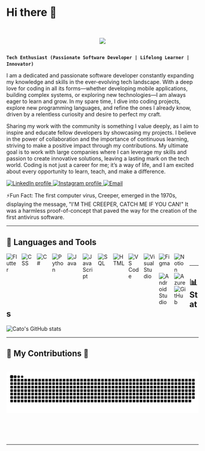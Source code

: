 # Hi there 👋
<h1 align="center">
    <img src="https://readme-typing-svg.herokuapp.com/?font=Fira+Code&size=35&center=true&vCenter=true&width=500&height=70&duration=4000&lines=+I'm+Cato+Mackenzie!;&color=00ffee" />
</h1>

**`Tech Enthusiast (Passionate Software Developer | Lifelong Learner | Innovator)`**

I am a dedicated and passionate software developer constantly expanding my knowledge and skills in the ever-evolving tech landscape. With a deep love for coding in all its forms—whether developing mobile applications, building complex systems, or exploring new technologies—I am always eager to learn and grow. In my spare time, I dive into coding projects, explore new programming languages, and refine the ones I already know, driven by a relentless curiosity and desire to perfect my craft.

Sharing my work with the community is something I value deeply, as I aim to inspire and educate fellow developers by showcasing my projects. I believe in the power of collaboration and the importance of continuous learning, striving to make a positive impact through my contributions. My ultimate goal is to work with large companies where I can leverage my skills and passion to create innovative solutions, leaving a lasting mark on the tech world. Coding is not just a career for me; it’s a way of life, and I am excited about every opportunity to learn, teach, and make a difference.

<p align="left">
    <a href="https://www.linkedin.com/in/cato-mackenzie-885293288" target="_blank">
        <img alt="LinkedIn profile" title="Connect with me on LinkedIn" src="https://img.shields.io/badge/LinkedIn-%230A66C2?style=for-the-badge&logo=linkedin&logoColor=white"/>
    </a>
    <a href="https://www.instagram.com/cato.mac?igsh=b2FzOXpwbzcxNm9s" target="_blank">
        <img alt="Instagram profile" title="Follow me on Instagram" src="https://img.shields.io/badge/Instagram-%23E4405F?style=for-the-badge&logo=instagram&logoColor=white"/>
    </a>
    <a href="mailto:catomackenzie298@gmail.com">
        <img alt="Email" title="Email me" src="https://img.shields.io/badge/Email-%23D44638?style=for-the-badge&logo=gmail&logoColor=white"/>
    </a>
</p>

⚡Fun Fact: The first computer virus, Creeper, emerged in the 1970s, displaying the message, "I'M THE CREEPER, CATCH ME IF YOU CAN!" It was a harmless proof-of-concept that paved the way for the creation of the first antivirus software.

---
## 🧰 Languages and Tools
<img align="left" alt="Flutter" width="30px" style="padding-right:10px;" src="https://cdn.jsdelivr.net/gh/devicons/devicon/icons/flutter/flutter-original.svg"/>
<img align="left" alt="CSS" width="30px" style="padding-right:10px;" src="https://cdn.jsdelivr.net/gh/devicons/devicon/icons/css3/css3-plain.svg" />
<img align="left" alt="C#" width="30px" style="padding-right:10px;" src="https://cdn.jsdelivr.net/gh/devicons/devicon/icons/csharp/csharp-original.svg" />
<img align="left" alt="Python" width="30px" style="padding-right:10px;" src="https://cdn.jsdelivr.net/gh/devicons/devicon/icons/python/python-plain.svg" />
<img align="left" alt="Java" width="30px" style="padding-right:10px;" src="https://cdn.jsdelivr.net/gh/devicons/devicon/icons/java/java-original.svg"/>
<img align="left" alt="JavaScript" width="30px" style="padding-right:10px;" src="https://cdn.jsdelivr.net/gh/devicons/devicon/icons/javascript/javascript-plain.svg" />
<img align="left" alt="SQL" width="30px" style="padding-right:10px;" src="https://cdn.jsdelivr.net/gh/devicons/devicon/icons/mysql/mysql-original.svg" />
<img align="left" alt="HTML" width="30px" style="padding-right:10px;" src="https://cdn.jsdelivr.net/gh/devicons/devicon/icons/html5/html5-plain.svg" />
<img align="left" alt="VS Code" width="30px" style="padding-right:10px;" src="https://cdn.jsdelivr.net/gh/devicons/devicon/icons/vscode/vscode-original.svg" />
<img align="left" alt="Visual Studio" width="30px" style="padding-right:10px;" src="https://cdn.jsdelivr.net/gh/devicons/devicon/icons/visualstudio/visualstudio-plain.svg" />
<img align="left" alt="Figma" width="30px" style="padding-right:10px;" src="https://cdn.jsdelivr.net/gh/devicons/devicon/icons/figma/figma-original.svg" />
<img align="left" alt="Notion" width="30px" style="padding-right:10px;" src="https://cdn.jsdelivr.net/gh/devicons/devicon/icons/notion/notion-original.svg" />
<img align="left" alt="Android Studio" width="30px" style="padding-right:10px;" src="https://cdn.jsdelivr.net/gh/devicons/devicon/icons/androidstudio/androidstudio-original.svg" />
<img align="left" alt="Azure" width="30px" style="padding-right:10px;" src="https://cdn.jsdelivr.net/gh/devicons/devicon/icons/azure/azure-original.svg" />
<img align="left" alt="GitHub" width="30px" style="padding-right:10px;" src="https://img.icons8.com/ios/452/github.png" />
<br />

---

## 📊 Stats
![Cato's GitHub stats](https://github-readme-stats.vercel.app/api?username=Cato-Mackenzie&show_icons=true&theme=radical)


---
  <h2>🐍 My Contributions 🐍</h2>
  <br>
  <img alt="snake eating my contributions" src="https://raw.githubusercontent.com/salesp07/salesp07/output/github-contribution-grid-snake.svg" />
  
  <br/><br/><br/>
</div>

---







